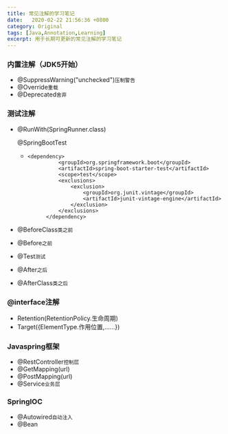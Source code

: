 ```yaml
---
title: 常见注解的学习笔记
date:  	2020-02-22 21:56:36 +0800
category: Original
tags: [Java,Annotation,Learning]
excerpt: 用于长期可更新的常见注解的学习笔记
---
```


### 内置注解（JDK5开始）

- @SuppressWarning("unchecked")`压制警告`
- @Override`重载`
- @Deprecated`舍弃`

### 测试注解

- @RunWith(SpringRunner.class)

  @SpringBootTest

  - ```
    <dependency>
              <groupId>org.springframework.boot</groupId>
              <artifactId>spring-boot-starter-test</artifactId>
              <scope>test</scope>
              <exclusions>
                  <exclusion>
                      <groupId>org.junit.vintage</groupId>
                      <artifactId>junit-vintage-engine</artifactId>
                  </exclusion>
              </exclusions>
          </dependency>
    ```

- @BeforeClass`类之前`

- @Before`之前`

- @Test`测试`

- @After`之后`

- @AfterClass`类之后`

### @interface注解

- Retention(RetentionPolicy.生命周期)
- Target({ElementType.作用位置,……})

### Javaspring框架

- @RestController`控制层`
- @GetMapping(url)
- @PostMapping(url)
- @Service`业务层`

### SpringIOC

- @Autowired`自动注入`
- @Bean